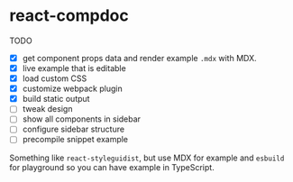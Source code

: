 # react-compdoc

TODO

- [x] get component props data and render example `.mdx` with MDX.
- [x] live example that is editable
- [x] load custom CSS
- [x] customize webpack plugin
- [x] build static output
- [ ] tweak design
- [ ] show all components in sidebar
- [ ] configure sidebar structure
- [ ] precompile snippet example

Something like `react-styleguidist`, but use MDX for example and `esbuild` for playground so you can have example in TypeScript.
